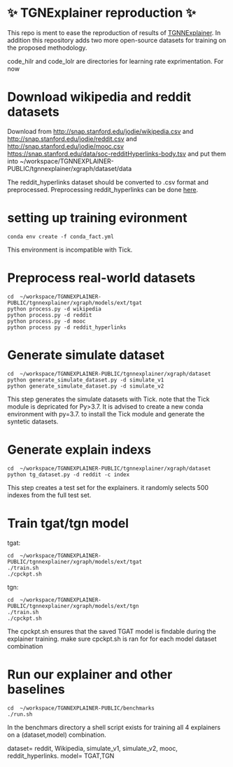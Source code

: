 # :sparkles: TGNExplainer reproduction :sparkles:

This repo is ment to ease the reproduction of results of [TGNNExplainer](https://openreview.net/forum?id=BR_ZhvcYbGJ). 
In addition this repository adds two more open-source datasets for training on the proposed methodology.

code_hilr and code_lolr are directories for learning rate exprimentation. For now

# Download wikipedia and reddit datasets
Download from http://snap.stanford.edu/jodie/wikipedia.csv and http://snap.stanford.edu/jodie/reddit.csv and http://snap.stanford.edu/jodie/mooc.csv
https://snap.stanford.edu/data/soc-redditHyperlinks-body.tsv
and put them into ~/workspace/TGNNEXPLAINER-PUBLIC/tgnnexplainer/xgraph/dataset/data

The reddit_hyperlinks dataset should be converted to .csv format and preprocessed.
Preprocessing reddit_hyperlinks can be done [here](https://drive.google.com/file/d/12PFfaXZWMgd_4179uGu-eJAUJGBu9n0G/view?usp=sharing).

# setting up training evironment
```
conda env create -f conda_fact.yml
```
This environment is incompatible with Tick.

# Preprocess real-world datasets
```
cd  ~/workspace/TGNNEXPLAINER-PUBLIC/tgnnexplainer/xgraph/models/ext/tgat
python process.py -d wikipedia
python process.py -d reddit
python process.py -d mooc
python process py -d reddit_hyperlinks
```

# Generate simulate dataset
```
cd  ~/workspace/TGNNEXPLAINER-PUBLIC/tgnnexplainer/xgraph/dataset
python generate_simulate_dataset.py -d simulate_v1
python generate_simulate_dataset.py -d simulate_v2
```
This step generates the simulate datasets with Tick. note that the Tick module is depricated for Py>3.7.
 It is advised to create a new conda environment with py=3.7. to install the Tick module and generate the syntetic datasets.


# Generate explain indexs
```
cd  ~/workspace/TGNNEXPLAINER-PUBLIC/tgnnexplainer/xgraph/dataset
python tg_dataset.py -d reddit -c index
```
This step creates a test set for the explainers. it randomly selects 500 indexes from the full test set.

# Train tgat/tgn model
tgat:
```
cd  ~/workspace/TGNNEXPLAINER-PUBLIC/tgnnexplainer/xgraph/models/ext/tgat
./train.sh
./cpckpt.sh
```

tgn:
```
cd  ~/workspace/TGNNEXPLAINER-PUBLIC/tgnnexplainer/xgraph/models/ext/tgn
./train.sh
./cpckpt.sh
```

The cpckpt.sh ensures that the saved TGAT
model is findable during the explainer training. make sure cpckpt.sh is ran for for each model dataset combination

# Run our explainer and other  baselines
```
cd  ~/workspace/TGNNEXPLAINER-PUBLIC/benchmarks
./run.sh
``` 
In the benchmars directory a shell script exists for training all 4 explainers on a (dataset,model) combination. 



dataset= reddit, Wikipedia, simulate_v1, simulate_v2, mooc, reddit_hyperlinks.
model= TGAT,TGN
